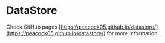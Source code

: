 # DataStore

Check GitHub pages [https://peacock05.github.io/datastore/](https://peacock05.github.io/datastore/)
for more information.